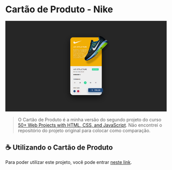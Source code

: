 # Cartão de Produto - Nike

<img src="project preview.png" alt="nike product card">

> O Cartão de Produto é a minha versão do segundo projeto do curso [50+ Web Projects with HTML, CSS, and JavaScript](https://www.udemy.com/course/50-web-projects-with-html-css-and-javascript/). Não encontrei o repositório do projeto original para colocar como comparação.

## ☕ Utilizando o Cartão de Produto

Para poder utilizar este projeto, você pode entrar [neste link](https://brunoandradeprj.netlify.app/nike%20product%20card/pages/).
